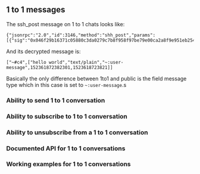 ## 1 to 1 messages


The ssh_post message on 1 to 1 chats looks like:
```
{"jsonrpc":"2.0","id":3146,"method":"shh_post","params":[{"sig":"0x046f29b16371c05880c3da0279c7b8f958f97be79e00ca2a8f9e951eb254ccf8ead793af564a66c952668ad9e6e8f6dac5773bd1087d87273ebcece8da03420085","symKeyID":"7aee3646de46c5b175e5ff7cc16ebe1c4488844700f241fb36a2bc0829cea25d","payload":"0x5b227e236334222c5b2270757475222c22746578742f706c61696e222c227e3a757365722d6d657373616765222c3135323336313837323338323330312c313532333631383732333832315d5d","topic":"0xd977be6d","ttl":10,"powTarget":0.001,"powTime":1}]}
```

And its decrypted message is:
```
["~#c4",["hello world","text/plain","~:user-message",152361872382301,1523618723821]]
```

Basically the only difference between 1to1 and public is the field message type which in this case is set to `~:user-message`.s



### Ability to send 1 to 1 conversation



### Ability to subscribe to 1 to 1 conversation
### Ability to unsubscribe from a 1 to 1 conversation
### Documented API for 1 to 1 conversations
### Working examples for 1 to 1 conversations

